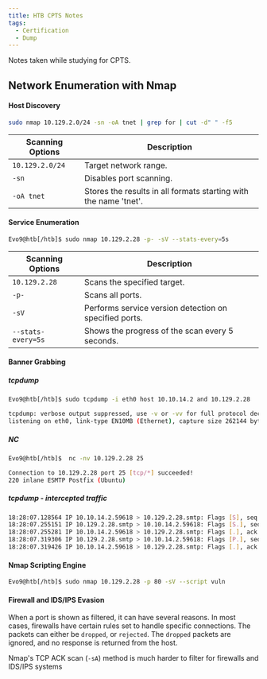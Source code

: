 ```yaml
---
title: HTB CPTS Notes
tags:
  - Certification
  - Dump
---
```

Notes taken while studying for CPTS.

## Network Enumeration with Nmap

#### Host Discovery

```bash
sudo nmap 10.129.2.0/24 -sn -oA tnet | grep for | cut -d" " -f5
```

|**Scanning Options**|**Description**|
|---|---|
|`10.129.2.0/24`|Target network range.|
|`-sn`|Disables port scanning.|
|`-oA tnet`|Stores the results in all formats starting with the name 'tnet'.|

#### Service Enumeration

```bash
Evo9@htb[/htb]$ sudo nmap 10.129.2.28 -p- -sV --stats-every=5s
```

|**Scanning Options**|**Description**|
|---|---|
|`10.129.2.28`|Scans the specified target.|
|`-p-`|Scans all ports.|
|`-sV`|Performs service version detection on specified ports.|
|`--stats-every=5s`|Shows the progress of the scan every 5 seconds.|
#### Banner Grabbing

##### tcpdump

```bash
Evo9@htb[/htb]$ sudo tcpdump -i eth0 host 10.10.14.2 and 10.129.2.28

tcpdump: verbose output suppressed, use -v or -vv for full protocol decode
listening on eth0, link-type EN10MB (Ethernet), capture size 262144 bytes
```

##### NC

```bash
Evo9@htb[/htb]$  nc -nv 10.129.2.28 25

Connection to 10.129.2.28 port 25 [tcp/*] succeeded!
220 inlane ESMTP Postfix (Ubuntu)
```

##### tcpdump - intercepted traffic

```bash
18:28:07.128564 IP 10.10.14.2.59618 > 10.129.2.28.smtp: Flags [S], seq 1798872233, win 65535, options [mss 1460,nop,wscale 6,nop,nop,TS val 331260178 ecr 0,sackOK,eol], length 0
18:28:07.255151 IP 10.129.2.28.smtp > 10.10.14.2.59618: Flags [S.], seq 1130574379, ack 1798872234, win 65160, options [mss 1460,sackOK,TS val 1800383922 ecr 331260178,nop,wscale 7], length 0
18:28:07.255281 IP 10.10.14.2.59618 > 10.129.2.28.smtp: Flags [.], ack 1, win 2058, options [nop,nop,TS val 331260304 ecr 1800383922], length 0
18:28:07.319306 IP 10.129.2.28.smtp > 10.10.14.2.59618: Flags [P.], seq 1:36, ack 1, win 510, options [nop,nop,TS val 1800383985 ecr 331260304], length 35: SMTP: 220 inlane ESMTP Postfix (Ubuntu)
18:28:07.319426 IP 10.10.14.2.59618 > 10.129.2.28.smtp: Flags [.], ack 36, win 2058, options [nop,nop,TS val 331260368 ecr 1800383985], length 0
```

#### Nmap Scripting Engine

```bash
Evo9@htb[/htb]$ sudo nmap 10.129.2.28 -p 80 -sV --script vuln 
```

#### Firewall and IDS/IPS Evasion

When a port is shown as filtered, it can have several reasons. In most cases, firewalls have certain rules set to handle specific connections. The packets can either be `dropped`, or `rejected`. The `dropped` packets are ignored, and no response is returned from the host.

Nmap's TCP ACK scan (`-sA`) method is much harder to filter for firewalls and IDS/IPS systems
